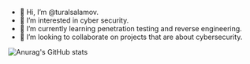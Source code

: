 - 👋 Hi, I’m @turalsalamov.
- 👀 I’m interested in cyber security.
- 🌱 I’m currently learning penetration testing and reverse engineering.
- 💞️ I’m looking to collaborate on projects that are about cybersecurity.


![Anurag's GitHub stats](https://github-readme-stats.vercel.app/api?username=turalsalamov&count_private=true)
<!---
turalsalamov/turalsalamov is a ✨ special ✨ repository because its `README.md` (this file) appears on your GitHub profile.
You can click the Preview link to take a look at your changes.
--->
